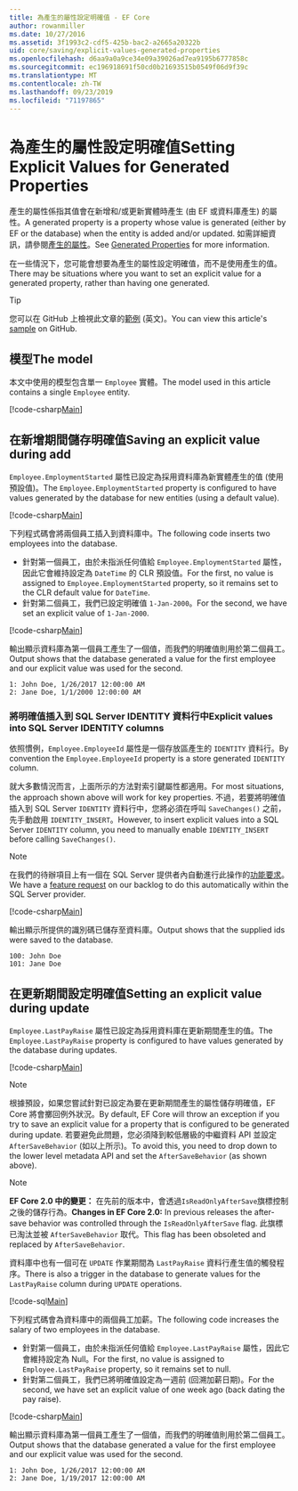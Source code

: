 ```yaml
---
title: 為產生的屬性設定明確值 - EF Core
author: rowanmiller
ms.date: 10/27/2016
ms.assetid: 3f1993c2-cdf5-425b-bac2-a2665a20322b
uid: core/saving/explicit-values-generated-properties
ms.openlocfilehash: d6aa9a0a9ce34e09a39026ad7ea9195b6777858c
ms.sourcegitcommit: ec196918691f50cd0b21693515b0549f06d9f39c
ms.translationtype: MT
ms.contentlocale: zh-TW
ms.lasthandoff: 09/23/2019
ms.locfileid: "71197865"
---
```

# <a name="setting-explicit-values-for-generated-properties"></a><span data-ttu-id="95f1f-102">為產生的屬性設定明確值</span><span class="sxs-lookup"><span data-stu-id="95f1f-102">Setting Explicit Values for Generated Properties</span></span>

<span data-ttu-id="95f1f-103">產生的屬性係指其值會在新增和/或更新實體時產生 (由 EF 或資料庫產生) 的屬性。</span><span class="sxs-lookup"><span data-stu-id="95f1f-103">A generated property is a property whose value is generated (either by EF or the database) when the entity is added and/or updated.</span></span> <span data-ttu-id="95f1f-104">如需詳細資訊，請參閱[產生的屬性](../modeling/generated-properties.md)。</span><span class="sxs-lookup"><span data-stu-id="95f1f-104">See [Generated Properties](../modeling/generated-properties.md) for more information.</span></span>

<span data-ttu-id="95f1f-105">在一些情況下，您可能會想要為產生的屬性設定明確值，而不是使用產生的值。</span><span class="sxs-lookup"><span data-stu-id="95f1f-105">There may be situations where you want to set an explicit value for a generated property, rather than having one generated.</span></span>

> [!TIP]  
> <span data-ttu-id="95f1f-106">您可以在 GitHub 上檢視此文章的[範例](https://github.com/aspnet/EntityFramework.Docs/tree/master/samples/core/Saving/ExplicitValuesGenerateProperties/) \(英文\)。</span><span class="sxs-lookup"><span data-stu-id="95f1f-106">You can view this article's [sample](https://github.com/aspnet/EntityFramework.Docs/tree/master/samples/core/Saving/ExplicitValuesGenerateProperties/) on GitHub.</span></span>

## <a name="the-model"></a><span data-ttu-id="95f1f-107">模型</span><span class="sxs-lookup"><span data-stu-id="95f1f-107">The model</span></span>

<span data-ttu-id="95f1f-108">本文中使用的模型包含單一 `Employee` 實體。</span><span class="sxs-lookup"><span data-stu-id="95f1f-108">The model used in this article contains a single `Employee` entity.</span></span>

[!code-csharp[Main](../../../samples/core/Saving/ExplicitValuesGenerateProperties/Employee.cs#Sample)]

## <a name="saving-an-explicit-value-during-add"></a><span data-ttu-id="95f1f-109">在新增期間儲存明確值</span><span class="sxs-lookup"><span data-stu-id="95f1f-109">Saving an explicit value during add</span></span>

<span data-ttu-id="95f1f-110">`Employee.EmploymentStarted` 屬性已設定為採用資料庫為新實體產生的值 (使用預設值)。</span><span class="sxs-lookup"><span data-stu-id="95f1f-110">The `Employee.EmploymentStarted` property is configured to have values generated by the database for new entities (using a default value).</span></span>

[!code-csharp[Main](../../../samples/core/Saving/ExplicitValuesGenerateProperties/EmployeeContext.cs#EmploymentStarted)]

<span data-ttu-id="95f1f-111">下列程式碼會將兩個員工插入到資料庫中。</span><span class="sxs-lookup"><span data-stu-id="95f1f-111">The following code inserts two employees into the database.</span></span>
* <span data-ttu-id="95f1f-112">針對第一個員工，由於未指派任何值給 `Employee.EmploymentStarted` 屬性，因此它會維持設定為 `DateTime` 的 CLR 預設值。</span><span class="sxs-lookup"><span data-stu-id="95f1f-112">For the first, no value is assigned to `Employee.EmploymentStarted` property, so it remains set to the CLR default value for `DateTime`.</span></span>
* <span data-ttu-id="95f1f-113">針對第二個員工，我們已設定明確值 `1-Jan-2000`。</span><span class="sxs-lookup"><span data-stu-id="95f1f-113">For the second, we have set an explicit value of `1-Jan-2000`.</span></span>

[!code-csharp[Main](../../../samples/core/Saving/ExplicitValuesGenerateProperties/Sample.cs#EmploymentStarted)]

<span data-ttu-id="95f1f-114">輸出顯示資料庫為第一個員工產生了一個值，而我們的明確值則用於第二個員工。</span><span class="sxs-lookup"><span data-stu-id="95f1f-114">Output shows that the database generated a value for the first employee and our explicit value was used for the second.</span></span>

``` Console
1: John Doe, 1/26/2017 12:00:00 AM
2: Jane Doe, 1/1/2000 12:00:00 AM
```

### <a name="explicit-values-into-sql-server-identity-columns"></a><span data-ttu-id="95f1f-115">將明確值插入到 SQL Server IDENTITY 資料行中</span><span class="sxs-lookup"><span data-stu-id="95f1f-115">Explicit values into SQL Server IDENTITY columns</span></span>

<span data-ttu-id="95f1f-116">依照慣例，`Employee.EmployeeId` 屬性是一個存放區產生的 `IDENTITY` 資料行。</span><span class="sxs-lookup"><span data-stu-id="95f1f-116">By convention the `Employee.EmployeeId` property is a store generated `IDENTITY` column.</span></span>

<span data-ttu-id="95f1f-117">就大多數情況而言，上面所示的方法對索引鍵屬性都適用。</span><span class="sxs-lookup"><span data-stu-id="95f1f-117">For most situations, the approach shown above will work for key properties.</span></span> <span data-ttu-id="95f1f-118">不過，若要將明確值插入到 SQL Server `IDENTITY` 資料行中，您將必須在呼叫 `SaveChanges()` 之前，先手動啟用 `IDENTITY_INSERT`。</span><span class="sxs-lookup"><span data-stu-id="95f1f-118">However, to insert explicit values into a SQL Server `IDENTITY` column, you need to manually enable `IDENTITY_INSERT` before calling `SaveChanges()`.</span></span>

> [!NOTE]  
> <span data-ttu-id="95f1f-119">在我們的待辦項目上有一個在 SQL Server 提供者內自動進行此操作的[功能要求](https://github.com/aspnet/EntityFramework/issues/703)。</span><span class="sxs-lookup"><span data-stu-id="95f1f-119">We have a [feature request](https://github.com/aspnet/EntityFramework/issues/703) on our backlog to do this automatically within the SQL Server provider.</span></span>

[!code-csharp[Main](../../../samples/core/Saving/ExplicitValuesGenerateProperties/Sample.cs#EmployeeId)]

<span data-ttu-id="95f1f-120">輸出顯示所提供的識別碼已儲存至資料庫。</span><span class="sxs-lookup"><span data-stu-id="95f1f-120">Output shows that the supplied ids were saved to the database.</span></span>

``` Console
100: John Doe
101: Jane Doe
```

## <a name="setting-an-explicit-value-during-update"></a><span data-ttu-id="95f1f-121">在更新期間設定明確值</span><span class="sxs-lookup"><span data-stu-id="95f1f-121">Setting an explicit value during update</span></span>

<span data-ttu-id="95f1f-122">`Employee.LastPayRaise` 屬性已設定為採用資料庫在更新期間產生的值。</span><span class="sxs-lookup"><span data-stu-id="95f1f-122">The `Employee.LastPayRaise` property is configured to have values generated by the database during updates.</span></span>

[!code-csharp[Main](../../../samples/core/Saving/ExplicitValuesGenerateProperties/EmployeeContext.cs#LastPayRaise)]

> [!NOTE]  
> <span data-ttu-id="95f1f-123">根據預設，如果您嘗試針對已設定為要在更新期間產生的屬性儲存明確值，EF Core 將會擲回例外狀況。</span><span class="sxs-lookup"><span data-stu-id="95f1f-123">By default, EF Core will throw an exception if you try to save an explicit value for a property that is configured to be generated during update.</span></span> <span data-ttu-id="95f1f-124">若要避免此問題，您必須降到較低層級的中繼資料 API 並設定 `AfterSaveBehavior` (如以上所示)。</span><span class="sxs-lookup"><span data-stu-id="95f1f-124">To avoid this, you need to drop down to the lower level metadata API and set the `AfterSaveBehavior` (as shown above).</span></span>

> [!NOTE]  
> <span data-ttu-id="95f1f-125">**EF Core 2.0 中的變更：** 在先前的版本中，會透過`IsReadOnlyAfterSave`旗標控制之後的儲存行為。</span><span class="sxs-lookup"><span data-stu-id="95f1f-125">**Changes in EF Core 2.0:** In previous releases the after-save behavior was controlled through the `IsReadOnlyAfterSave` flag.</span></span> <span data-ttu-id="95f1f-126">此旗標已淘汰並被 `AfterSaveBehavior` 取代。</span><span class="sxs-lookup"><span data-stu-id="95f1f-126">This flag has been obsoleted and replaced by `AfterSaveBehavior`.</span></span>

<span data-ttu-id="95f1f-127">資料庫中也有一個可在 `UPDATE` 作業期間為 `LastPayRaise` 資料行產生值的觸發程序。</span><span class="sxs-lookup"><span data-stu-id="95f1f-127">There is also a trigger in the database to generate values for the `LastPayRaise` column during `UPDATE` operations.</span></span>

[!code-sql[Main](../../../samples/core/Saving/ExplicitValuesGenerateProperties/employee_UPDATE.sql)]

<span data-ttu-id="95f1f-128">下列程式碼會為資料庫中的兩個員工加薪。</span><span class="sxs-lookup"><span data-stu-id="95f1f-128">The following code increases the salary of two employees in the database.</span></span>
* <span data-ttu-id="95f1f-129">針對第一個員工，由於未指派任何值給 `Employee.LastPayRaise` 屬性，因此它會維持設定為 Null。</span><span class="sxs-lookup"><span data-stu-id="95f1f-129">For the first, no value is assigned to `Employee.LastPayRaise` property, so it remains set to null.</span></span>
* <span data-ttu-id="95f1f-130">針對第二個員工，我們已將明確值設定為一週前 (回溯加薪日期)。</span><span class="sxs-lookup"><span data-stu-id="95f1f-130">For the second, we have set an explicit value of one week ago (back dating the pay raise).</span></span>

[!code-csharp[Main](../../../samples/core/Saving/ExplicitValuesGenerateProperties/Sample.cs#LastPayRaise)]

<span data-ttu-id="95f1f-131">輸出顯示資料庫為第一個員工產生了一個值，而我們的明確值則用於第二個員工。</span><span class="sxs-lookup"><span data-stu-id="95f1f-131">Output shows that the database generated a value for the first employee and our explicit value was used for the second.</span></span>

``` Console
1: John Doe, 1/26/2017 12:00:00 AM
2: Jane Doe, 1/19/2017 12:00:00 AM
```
